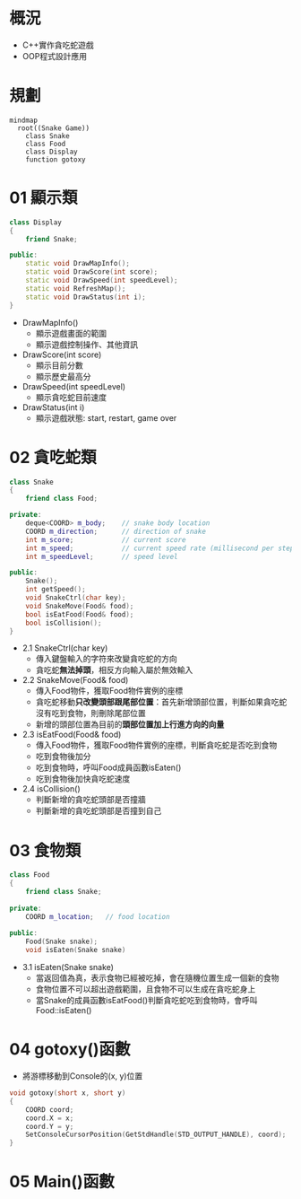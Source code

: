 # 概況

- C++實作貪吃蛇遊戲
- OOP程式設計應用

# 規劃

```mermaid
mindmap
  root((Snake Game))
    class Snake
    class Food
    class Display
    function gotoxy
```

# 01 顯示類
```cpp = 1
class Display
{
    friend Snake;

public:
    static void DrawMapInfo();
    static void DrawScore(int score);
    static void DrawSpeed(int speedLevel);
    static void RefreshMap();
    static void DrawStatus(int i);
}
```
- DrawMapInfo()
    - 顯示遊戲畫面的範圍
    - 顯示遊戲控制操作、其他資訊
- DrawScore(int score)
    - 顯示目前分數
    - 顯示歷史最高分
- DrawSpeed(int speedLevel)
    - 顯示貪吃蛇目前速度
- DrawStatus(int i)
    - 顯示遊戲狀態: start, restart, game over

# 02 貪吃蛇類
```cpp
class Snake
{
    friend class Food;

private:
    deque<COORD> m_body;    // snake body location
    COORD m_direction;      // direction of snake
    int m_score;            // current score
    int m_speed;            // current speed rate (millisecond per step)
    int m_speedLevel;       // speed level

public:
    Snake();
    int getSpeed();
    void SnakeCtrl(char key);
    void SnakeMove(Food& food);
    bool isEatFood(Food& food);
    bool isCollision();
}
```
- 2.1 SnakeCtrl(char key)
    - 傳入鍵盤輸入的字符來改變貪吃蛇的方向
    - 貪吃蛇**無法掉頭**，相反方向輸入屬於無效輸入
- 2.2 SnakeMove(Food& food)
    - 傳入Food物件，獲取Food物件實例的座標
    - 貪吃蛇移動**只改變頭部跟尾部位置**：首先新增頭部位置，判斷如果貪吃蛇沒有吃到食物，則刪除尾部位置
    - 新增的頭部位置為目前的**頭部位置加上行進方向的向量**
- 2.3 isEatFood(Food& food)
    - 傳入Food物件，獲取Food物件實例的座標，判斷貪吃蛇是否吃到食物
    - 吃到食物後加分
    - 吃到食物時，呼叫Food成員函數isEaten()
    - 吃到食物後加快貪吃蛇速度
- 2.4 isCollision()
    - 判斷新增的貪吃蛇頭部是否撞牆
    - 判斷新增的貪吃蛇頭部是否撞到自己

# 03 食物類
```cpp
class Food
{
    friend class Snake;
    
private:
    COORD m_location;   // food location
    
public:
    Food(Snake snake);
    void isEaten(Snake snake)
```
- 3.1 isEaten(Snake snake)
    - 當返回值為真，表示食物已經被吃掉，會在隨機位置生成一個新的食物
    - 食物位置不可以超出遊戲範圍，且食物不可以生成在貪吃蛇身上
    - 當Snake的成員函數isEatFood()判斷貪吃蛇吃到食物時，會呼叫Food::isEaten()

# 04 gotoxy()函數
- 將游標移動到Console的(x, y)位置
```cpp
void gotoxy(short x, short y)
{
    COORD coord;
    coord.X = x;
    coord.Y = y;
    SetConsoleCursorPosition(GetStdHandle(STD_OUTPUT_HANDLE), coord);
}
```

# 05 Main()函數

